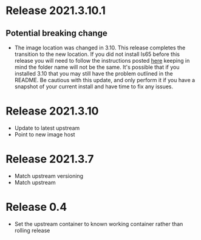 # Release 2021.3.10.1
## Potential breaking change
- The image location was changed in 3.10. This release completes the transition to the new location. If you did not install ls65 before this release you will need to follow the instructions posted [here](https://github.com/haberda/hassio_addons/blob/master/signal/README.md) keeping in mind the folder name will not be the same. It's possible that if you installed 3.10 that you may still have the problem outlined in the README. Be cautious with this update, and only perform it if you have a snapshot of your current install and have time to fix any issues.
# Release 2021.3.10
- Update to latest upstream
- Point to new image host
# Release 2021.3.7
- Match upstream versioning
- Match upstream
# Release 0.4
- Set the upstream container to known working container rather than rolling release
